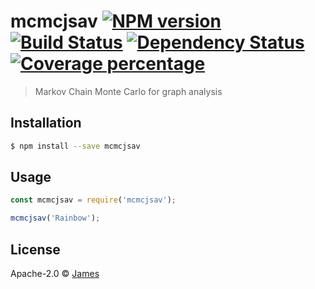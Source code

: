 # mcmcjsav [![NPM version][npm-image]][npm-url] [![Build Status][travis-image]][travis-url] [![Dependency Status][daviddm-image]][daviddm-url] [![Coverage percentage][coveralls-image]][coveralls-url]
> Markov Chain Monte Carlo for graph analysis

## Installation

```sh
$ npm install --save mcmcjsav
```

## Usage

```js
const mcmcjsav = require('mcmcjsav');

mcmcjsav('Rainbow');
```
## License

Apache-2.0 © [James]()


[npm-image]: https://badge.fury.io/js/mcmcjsav.svg
[npm-url]: https://npmjs.org/package/mcmcjsav
[travis-image]: https://travis-ci.org/jsavino9/mcmcjsav.svg?branch=master
[travis-url]: https://travis-ci.org/jsavino9/mcmcjsav
[daviddm-image]: https://david-dm.org/jsavino9/mcmcjsav.svg?theme=shields.io
[daviddm-url]: https://david-dm.org/jsavino9/mcmcjsav
[coveralls-image]: https://coveralls.io/repos/jsavino9/mcmcjsav/badge.svg
[coveralls-url]: https://coveralls.io/r/jsavino9/mcmcjsav
